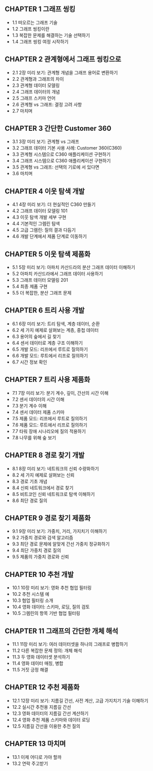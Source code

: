 ## CHAPTER 1 그래프 씽킹
* 1.1 떠오르는 그래프 기술
* 1.2 그래프 씽킹이란
* 1.3 복잡한 문제를 해결하는 기술 선택하기
* 1.4 그래프 씽킹 여정 시작하기


## CHAPTER 2 관계형에서 그래프 씽킹으로
* 2.1 2장 미리 보기: 관계형 개념을 그래프 용어로 변환하기
* 2.2 관계형과 그래프의 차이
* 2.3 관계형 데이터 모델링
* 2.4 그래프 데이터의 개념
* 2.5 그래프 스키마 언어
* 2.6 관계형 vs 그래프: 결정 고려 사항
* 2.7 마치며


## CHAPTER 3 간단한 Customer 360
* 3.1 3장 미리 보기: 관계형 vs 그래프
* 3.2 그래프 데이터 기본 사용 사례: Customer 360(C360)
* 3.3 관계형 시스템으로 C360 애플리케이션 구현하기
* 3.4 그래프 시스템으로 C360 애플리케이션 구현하기
* 3.5 관계형 vs 그래프: 선택의 기로에 서 있다면
* 3.6 마치며


## CHAPTER 4 이웃 탐색 개발
* 4.1 4장 미리 보기: 더 현실적인 C360 만들기
* 4.2 그래프 데이터 모델링 101
* 4.3 이웃 탐색 개발 세부 구현
* 4.4 기본적인 그렘린 탐색
* 4.5 고급 그렘린: 질의 결과 다듬기
* 4.6 개발 단계에서 제품 단계로 이동하기


## CHAPTER 5 이웃 탐색 제품화
* 5.1 5장 미리 보기: 아파치 카산드라의 분산 그래프 데이터 이해하기
* 5.2 아파치 카산드라에서 그래프 데이터 사용하기
* 5.3 그래프 데이터 모델링 201
* 5.4 최종 제품 구현
* 5.5 더 복잡한, 분산 그래프 문제


## CHAPTER 6 트리 사용 개발
* 6.1 6장 미리 보기: 트리 탐색, 계층 데이터, 순환
* 6.2 세 가지 예제로 살펴보는 계층, 중첩 데이터
* 6.3 용어의 숲에서 길 찾기
* 6.4 센서 데이터로 계층 구조 이해하기
* 6.5 개발 모드: 리프에서 루트로 질의하기
* 6.6 개발 모드: 루트에서 리프로 질의하기
* 6.7 시간 정보 확인


## CHAPTER 7 트리 사용 제품화
* 7.1 7장 미리 보기: 분기 계수, 깊이, 간선의 시간 이해
* 7.2 센서 데이터의 시간 이해
* 7.3 분기 계수 이해
* 7.4 센서 데이터 제품 스키마
* 7.5 제품 모드: 리프에서 루트로 질의하기
* 7.6 제품 모드: 루트에서 리프로 질의하기
* 7.7 타워 장애 시나리오에 질의 적용하기
* 7.8 나무를 위해 숲 보기


## CHAPTER 8 경로 찾기 개발
* 8.1 8장 미리 보기: 네트워크의 신뢰 수량화하기
* 8.2 세 가지 예제로 살펴보는 신뢰
* 8.3 경로 기초 개념
* 8.4 신뢰 네트워크에서 경로 찾기
* 8.5 비트코인 신뢰 네트워크로 탐색 이해하기
* 8.6 최단 경로 질의


## CHAPTER 9 경로 찾기 제품화
* 9.1 9장 미리 보기: 가중치, 거리, 가지치기 이해하기
* 9.2 가중치 경로와 검색 알고리즘
* 9.3 최단 경로 문제에 알맞게 간선 가중치 정규화하기
* 9.4 최단 가중치 경로 질의
* 9.5 제품의 가중치 경로와 신뢰


## CHAPTER 10 추천 개발
* 10.1 10장 미리 보기: 영화 추천 협업 필터링
* 10.2 추천 시스템 예
* 10.3 협업 필터링 소개
* 10.4 영화 데이터: 스키마, 로딩, 질의 검토
* 10.5 그렘린의 항목 기반 협업 필터링


## CHAPTER 11 그래프의 간단한 개체 해석
* 11.1 11장 미리 보기: 여러 데이터셋을 하나의 그래프로 병합하기
* 11.2 다른 복잡한 문제 정의: 개체 해석
* 11.3 두 영화 데이터셋 분석하기
* 11.4 영화 데이터 매칭, 병합
* 11.5 거짓 긍정 해결


## CHAPTER 12 추천 제품화
* 12.1 12장 미리 보기: 지름길 간선, 사전 계산, 고급 가지치기 기술 이해하기
* 12.2 실시간 추천용 지름길 간선
* 12.3 영화 데이터의 지름길 간선 계산하기
* 12.4 영화 추천 제품 스키마와 데이터 로딩
* 12.5 지름길 간선을 이용한 추천 질의


## CHAPTER 13 마치며
* 13.1 이제 어디로 가야 할까
* 13.2 연락 주고받기
